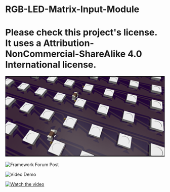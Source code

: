 # RGB-LED-Matrix-Input-Module

# Please check this project's license. It uses a Attribution-NonCommercial-ShareAlike 4.0 International license.

![Close up of the LED Matrix PCB 3D render](https://github.com/corndog2000/RGB-LED-Matrix-Input-Module/blob/main/MicrocontrollerInputModule.png)

![Framework Forum Post](https://community.frame.work/t/show-rgb-led-matrix-input-module/36968/2)


![Video Demo](https://www.youtube.com/watch?v=vBwoF8WDbUY)

[![Watch the video](https://img.youtube.com/vi/vBwoF8WDbUY/hqdefault.jpg)](https://www.youtube.com/embed/vBwoF8WDbUY)
